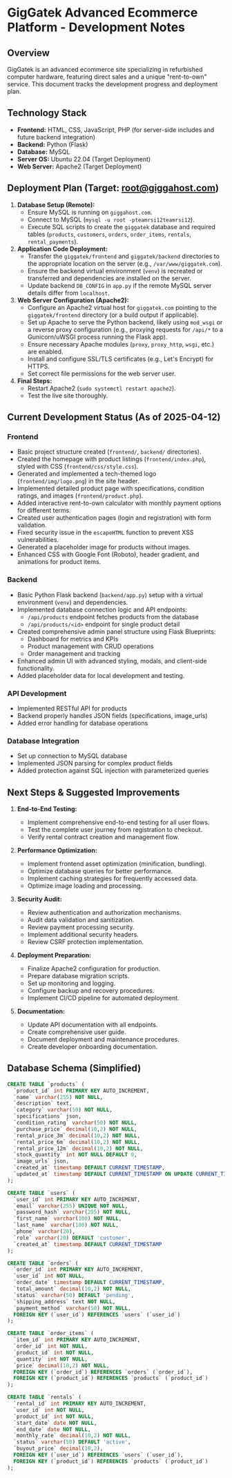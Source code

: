 # GigGatek Advanced Ecommerce Platform - Development Notes

## Overview

GigGatek is an advanced ecommerce site specializing in refurbished computer hardware, featuring direct sales and a unique "rent-to-own" service. This document tracks the development progress and deployment plan.

## Technology Stack

*   **Frontend:** HTML, CSS, JavaScript, PHP (for server-side includes and future backend integration)
*   **Backend:** Python (Flask)
*   **Database:** MySQL
*   **Server OS:** Ubuntu 22.04 (Target Deployment)
*   **Web Server:** Apache2 (Target Deployment)

## Deployment Plan (Target: root@giggahost.com)

1.  **Database Setup (Remote):**
    *   Ensure MySQL is running on `giggahost.com`.
    *   Connect to MySQL (`mysql -u root -pteamrsi12teamrsi12`).
    *   Execute SQL scripts to create the `giggatek` database and required tables (`products`, `customers`, `orders`, `order_items`, `rentals`, `rental_payments`).
2.  **Application Code Deployment:**
    *   Transfer the `giggatek/frontend` and `giggatek/backend` directories to the appropriate location on the server (e.g., `/var/www/giggatek.com`).
    *   Ensure the backend virtual environment (`venv`) is recreated or transferred and dependencies are installed on the server.
    *   Update backend `DB_CONFIG` in `app.py` if the remote MySQL server details differ from `localhost`.
3.  **Web Server Configuration (Apache2):**
    *   Configure an Apache2 virtual host for `giggatek.com` pointing to the `giggatek/frontend` directory (or a build output if applicable).
    *   Set up Apache to serve the Python backend, likely using `mod_wsgi` or a reverse proxy configuration (e.g., proxying requests for `/api/*` to a Gunicorn/uWSGI process running the Flask app).
    *   Ensure necessary Apache modules (`proxy`, `proxy_http`, `wsgi`, etc.) are enabled.
    *   Install and configure SSL/TLS certificates (e.g., Let's Encrypt) for HTTPS.
    *   Set correct file permissions for the web server user.
4.  **Final Steps:**
    *   Restart Apache2 (`sudo systemctl restart apache2`).
    *   Test the live site thoroughly.

## Current Development Status (As of 2025-04-12)

### Frontend
* Basic project structure created (`frontend/`, `backend/` directories).
* Created the homepage with product listings (`frontend/index.php`), styled with CSS (`frontend/css/style.css`).
* Generated and implemented a tech-themed logo (`frontend/img/logo.png`) in the site header.
* Implemented detailed product page with specifications, condition ratings, and images (`frontend/product.php`).
* Added interactive rent-to-own calculator with monthly payment options for different terms.
* Created user authentication pages (login and registration) with form validation.
* Fixed security issue in the `escapeHTML` function to prevent XSS vulnerabilities.
* Generated a placeholder image for products without images.
* Enhanced CSS with Google Font (Roboto), header gradient, and animations for product items.

### Backend
* Basic Python Flask backend (`backend/app.py`) setup with a virtual environment (`venv`) and dependencies.
* Implemented database connection logic and API endpoints:
  * `/api/products` endpoint fetches products from the database
  * `/api/products/<id>` endpoint for single product detail
* Created comprehensive admin panel structure using Flask Blueprints:
  * Dashboard for metrics and KPIs
  * Product management with CRUD operations
  * Order management and tracking
* Enhanced admin UI with advanced styling, modals, and client-side functionality.
* Added placeholder data for local development and testing.

### API Development
* Implemented RESTful API for products
* Backend properly handles JSON fields (specifications, image_urls)
* Added error handling for database operations

### Database Integration
* Set up connection to MySQL database
* Implemented JSON parsing for complex product fields
* Added protection against SQL injection with parameterized queries

## Next Steps & Suggested Improvements

1.  **End-to-End Testing:**
    * Implement comprehensive end-to-end testing for all user flows.
    * Test the complete user journey from registration to checkout.
    * Verify rental contract creation and management flow.

2.  **Performance Optimization:**
    * Implement frontend asset optimization (minification, bundling).
    * Optimize database queries for better performance.
    * Implement caching strategies for frequently accessed data.
    * Optimize image loading and processing.

3.  **Security Audit:**
    * Review authentication and authorization mechanisms.
    * Audit data validation and sanitization.
    * Review payment processing security.
    * Implement additional security headers.
    * Review CSRF protection implementation.

4.  **Deployment Preparation:**
    * Finalize Apache2 configuration for production.
    * Prepare database migration scripts.
    * Set up monitoring and logging.
    * Configure backup and recovery procedures.
    * Implement CI/CD pipeline for automated deployment.

5.  **Documentation:**
    * Update API documentation with all endpoints.
    * Create comprehensive user guide.
    * Document deployment and maintenance procedures.
    * Create developer onboarding documentation.

## Database Schema (Simplified)

```sql
CREATE TABLE `products` (
  `product_id` int PRIMARY KEY AUTO_INCREMENT,
  `name` varchar(255) NOT NULL,
  `description` text,
  `category` varchar(50) NOT NULL,
  `specifications` json,
  `condition_rating` varchar(50) NOT NULL,
  `purchase_price` decimal(10,2) NOT NULL,
  `rental_price_3m` decimal(10,2) NOT NULL,
  `rental_price_6m` decimal(10,2) NOT NULL,
  `rental_price_12m` decimal(10,2) NOT NULL,
  `stock_quantity` int NOT NULL DEFAULT 0,
  `image_urls` json,
  `created_at` timestamp DEFAULT CURRENT_TIMESTAMP,
  `updated_at` timestamp DEFAULT CURRENT_TIMESTAMP ON UPDATE CURRENT_TIMESTAMP
);

CREATE TABLE `users` (
  `user_id` int PRIMARY KEY AUTO_INCREMENT,
  `email` varchar(255) UNIQUE NOT NULL,
  `password_hash` varchar(255) NOT NULL,
  `first_name` varchar(100) NOT NULL,
  `last_name` varchar(100) NOT NULL,
  `phone` varchar(20),
  `role` varchar(20) DEFAULT 'customer',
  `created_at` timestamp DEFAULT CURRENT_TIMESTAMP
);

CREATE TABLE `orders` (
  `order_id` int PRIMARY KEY AUTO_INCREMENT,
  `user_id` int NOT NULL,
  `order_date` timestamp DEFAULT CURRENT_TIMESTAMP,
  `total_amount` decimal(10,2) NOT NULL,
  `status` varchar(50) DEFAULT 'pending',
  `shipping_address` text NOT NULL,
  `payment_method` varchar(50) NOT NULL,
  FOREIGN KEY (`user_id`) REFERENCES `users` (`user_id`)
);

CREATE TABLE `order_items` (
  `item_id` int PRIMARY KEY AUTO_INCREMENT,
  `order_id` int NOT NULL,
  `product_id` int NOT NULL,
  `quantity` int NOT NULL,
  `price` decimal(10,2) NOT NULL,
  FOREIGN KEY (`order_id`) REFERENCES `orders` (`order_id`),
  FOREIGN KEY (`product_id`) REFERENCES `products` (`product_id`)
);

CREATE TABLE `rentals` (
  `rental_id` int PRIMARY KEY AUTO_INCREMENT,
  `user_id` int NOT NULL,
  `product_id` int NOT NULL,
  `start_date` date NOT NULL,
  `end_date` date NOT NULL,
  `monthly_rate` decimal(10,2) NOT NULL,
  `status` varchar(50) DEFAULT 'active',
  `buyout_price` decimal(10,2),
  FOREIGN KEY (`user_id`) REFERENCES `users` (`user_id`),
  FOREIGN KEY (`product_id`) REFERENCES `products` (`product_id`)
);

